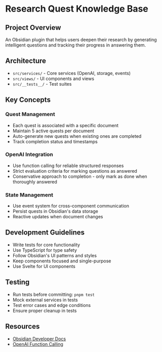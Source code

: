 # Research Quest Knowledge Base

## Project Overview

An Obsidian plugin that helps users deepen their research by generating intelligent questions and tracking their progress in answering them.

## Architecture

- `src/services/` - Core services (OpenAI, storage, events)
- `src/views/` - UI components and views
- `src/__tests__/` - Test suites

## Key Concepts

### Quest Management

- Each quest is associated with a specific document
- Maintain 5 active quests per document
- Auto-generate new quests when existing ones are completed
- Track completion status and timestamps

### OpenAI Integration

- Use function calling for reliable structured responses
- Strict evaluation criteria for marking questions as answered
- Conservative approach to completion - only mark as done when thoroughly answered

### State Management

- Use event system for cross-component communication
- Persist quests in Obsidian's data storage
- Reactive updates when document changes

## Development Guidelines

- Write tests for core functionality
- Use TypeScript for type safety
- Follow Obsidian's UI patterns and styles
- Keep components focused and single-purpose
- Use Svelte for UI components

## Testing

- Run tests before committing: `pnpm test`
- Mock external services in tests
- Test error cases and edge conditions
- Ensure proper cleanup in tests

## Resources

- [Obsidian Developer Docs](https://docs.obsidian.md/Home)
- [OpenAI Function Calling](https://platform.openai.com/docs/guides/function-calling)
